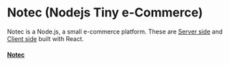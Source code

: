 # Notec (Nodejs Tiny e-Commerce)

Notec is a Node.js, a small e-commerce platform. These are [Server side]([https://github.com/kononiuk/notec-client-react](https://github.com/kononiuk/notec-server)) and [Client side](https://github.com/kononiuk/notec-client-react) built with React.

#### [Notec](https://react.notec.store/)
